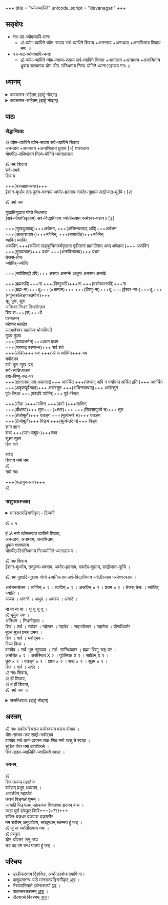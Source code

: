 +++
title = "व्योमव्यापिने"
unicode_script = "devanagari"
+++

## सङ्क्षेपः
- नव-पद-व्योमव्यापि-मन्त्रः 
  - ॐ व्योम-व्यापिने व्योम-रूपाय सर्व-व्यापिने शिवाय +अनन्ताय +अनाथाय +अनाश्रिताय शिवाय नमः ॥
- १२-पद-व्योमव्यापि-मन्त्रः 
  - ॐ व्योम-व्यापिने व्योम-व्याप्य-रूपाय सर्व-व्यापिने शिवाय +अनन्ताय +अनाथाय +अनाश्रिताय ध्रुवाय शाश्वताय योग-पीठ-संस्थिताय नित्य-योगिने ध्यानाऽऽहाराय नमः ॥

## ध्यानम्

<details><summary>कवचास्त्र-रहितम् (द्रष्टुं नोद्यम्)</summary>

वसिष्ठ ऋषिः । गायत्री छन्दः । परमेश्वरो देवता ॥  
शूलाहि-टङ्क-घण्टासि--  
रणड्-डमरुकं क्रमात् ।  
वज्र-पाशाग्र्य् अभीतिं च  
दधानं कर-पल्लवैः ॥  
कपालम् अक्षमालां च  
शूलं खट्वाङ्गम् एव च ।  
एवं ध्यात्वा प्रभुं दिव्यं  
ततो यजनम् आरभेत् ॥

</details>


<details><summary>कवचास्त्र-सहितम् (द्रष्टुं नोद्यम्)</summary>

कल्पान्तार्कं सहस्राभं  
रक्ताक्तं रक्तवाससं ।  
दंष्ट्राकराल-संभिन्नम्  
पञ्चवक्रम् भयङ्करम् ॥  
केशैश् च कपिलैर् दीप्तं  
ज्वालमाला-समाकुलम् ।  
टङ्कं चर्म कपालं च  
चापं नागं च वामतः ॥  
शूलं खड्गं युगान्ताग्निं  
बाणं वरदम् एव हि ।  
दक्षिणैः स्वभुजैर् दीप्तं  
रुद्रं ध्यात्वा यजेत् प्रभुम् ॥
</details>

## पाठः
### सैद्धान्तिकः
ॐ व्योम-व्यापिने व्योम-रूपाय सर्व-व्यापिने शिवाय  
अनन्ताय +अनाथाय +अनाश्रिताय ध्रुवाय \[१\] शाश्वताय    
योगपीठ-संस्थिताय नित्य-योगिने ध्यानाहाराय  

ॐ नमः शिवाय   
सर्व-प्रभवे  
शिवाय  

+++(पञ्चब्रह्ममन्त्राः)+++  
ईशान-मूर्धाय तत्-पुरुष-वक्त्राय अघोर-हृदयाय वामदेव-गुह्याय सद्योजात-मूर्तये। \[२\]  

ॐ नमो नमः 

गुह्यातिगुह्याय गोप्त्रे निधनाय  
(सर्व-योगाधिकृताय) सर्व-विद्याधिपाय ज्योतीरूपाय परमेश्वर-पराय॥ \[३\]  

+++(सुखदुःखाद्य्)+++अचेतन, +++(अचिन्त्यत्वाद् अपि)+++अचेतन  
+++(आकाशाख्य-)+++व्योमिन्, +++(मायातीत)+++व्योमिन्  
व्यापिन् व्यापिन्  
अरूपिन् +++(रूपिणां सङ्कुचितकर्मदृष्ट्या गृहीतानां ब्रह्मादीनाम् अप्य् अपेक्षया )+++ अरूपिन्  
+++(मुख्यत्वात्)+++ प्रथम +++(अनादित्वाच्च)+++ प्रथम  
तेजस्-तेजः  
ज्योतिर्-ज्योतिः

+++(ज्योतिष्ट्वे ऽपि)+++ अरूप! अनग्ने! अधूम! अभस्म! अनादे!  

+++(ब्रह्मरूपि)+++ना +++(विष्णुरूपि)+++ना +++(परमेश्वररूपि)+++ना  
+++(ब्रह्म-ना)+++धू+++(=कम्पन)+++ +++(विष्णु-ना)+++धू +++(ईश्वर-ना-)+++धू +++(नपुंसकलिङ्गकप्रयोगः)+++  
भूः, भुवः, सुवः  
अनिधन निधन निधनोद्भव  
शिव श+++(स)+++र्व  
परमात्मन्  
महेश्वर महादेव  
सद्भावेश्वर महातेजः योगाधिपते  
मुञ्च मुञ्च  
+++(पाशप्रथनेन)+++प्रथम प्रथम  
+++(शरणाद् वरणाच्च)+++ शर्व शर्व  
+++(लोके)+++ भव +++(परे च व्योम्नि)+++  भव  
भवोद्भव  
सर्व-भूत-सुख-प्रद  
सर्व-सान्निध्यकर  
ब्रह्म-विष्णु-रुद्र-पर  
+++(ज्ञानानाम् प्राग् अमत्वाद्)+++ अनर्चित  +++(पश्चाद् अपि न पर्याप्तम् अर्चित इति )+++ अनर्चित  
+++(अदृष्टपूर्वत्वाद्)+++ असंस्तुत +++(अचिन्त्यत्वाद्)+++ असंस्तुत  
पूर्व-स्थित +++(परेऽपि व्योम्नि)+++ पूर्व-स्थित  

+++(लोक-)+++साक्षिन् +++(कर्म-)+++साक्षिन्  
+++(दीक्षायां)+++ तुरु+++(=त्वर)+++ +++(शिवसायुज्ये च)+++ तुरु  
+++(तेजोमूर्तौ)+++ पतङ्ग +++(मूर्त्यन्तरे च)+++ पतङ्ग  
+++(तेजोमूर्तौ)+++ पिङ्ग  +++(मूर्त्यन्तरे च)+++ पिङ्ग  
ज्ञान ज्ञान  
शब्द +++(परा-वाग्रूप-)+++शब्द  
सूक्ष्म सूक्ष्म  
शिव शर्व

सर्वद  
शिवाय नमो नमः  
ॐ   
नमो नमः

+++(वज्रायुधमन्त्रः)+++  
ॐ

### पाशुपततन्त्रात्
<details><summary>मानसतरङ्गिणीकृत् - टिप्पनी</summary>

The core mantra (i.e., without kavacha & astra) is exactly 365 syllables. The versions from saiddhAntika texts from South India have more than 365 -- 368-374 typically. We believe the pAshupata versions is close to the original as the old saiddhAntika text described rudra embodied by this mantra as "saMvatsara-sharIriNaH". This would also be consistent with 9-fold maNDala taught by the Kashmirian mantravAdin bhaTTa rAmakaNTha-II & followed by his southern successors: this would imply 40 syllables along each spoke & the pa~ncha-praNava at the nave.
</details>

ॐ × ५

हं ॐ नमो व्योमरूपाय व्यापिने शिवाय,  
अनन्ताय, अनाथाय, अनाश्रिताय,  
ध्रुवाय शाश्वताय  
योगपीठादिसंस्थिताय नित्ययोगिने ध्यानाहाराय ।

ॐ नमः शिवाय  
ईशान-मूर्ध्नाय, तत्पुरुष-वक्त्राय, अघोर-हृदयाय, वामदेव-गुह्याय, सद्योजात-मूर्तये ।

ॐ नमः गुह्यादि-गुह्याय गोप्त्रे +अनिधनाय सर्व-विद्याधिपाय ज्योतीरूपाय परमेश्वरपराय ।

अचेतनाचेतन । व्योमिन् × २ । व्यापिन् × २ । अरूपिन् × २ । प्रथम × २ । तेजस् तेजः । ज्योतिर् ज्योतिः ।  
अरूप । अनग्ने । अधूम । अभस्म । अनादे ।

ना ना ना ना । धू धू धू धू ।  
ॐ भूर्भुवः स्वः ।  
अनिधन । निधनोद्भव ।  
शिव । शर्व । सर्वपर । महेश्वर । महादेव । सद्भावेश्वर । महातेज । योगाधिपते!  
मुञ्च मुञ्च प्रमथ प्रमथ ।  
शिव । शर्व । भवोद्भव -  
विध्य विध्य ।  
वामदेव । सर्व-भूत-सुखप्रद । सर्व- सांनिध्यकर । ब्रह्मा-विष्णु-रुद्र-पर ।  
अनर्चित × २ । असंस्थित X २ । पूर्वस्थित X २ । साक्षिन् X २ ।  
तुरु × २ । पतङ्ग × २ । ज्ञान × २ । शब्द × २ । सूक्ष्म × २ ।  
शिव । शर्व । सर्वद ।  
ॐ नमः शिवाय,  
ॐ ह्रीं शिवाय,  
ॐ हं ह्रीं शिवाय,  
ॐ नमो नमः ॥ 

<details><summary>ससन्धिपाठः (द्रष्टुं नोद्यम्)</summary>

ॐ ॐ ॐ ॐ ॐ 

हं ॐ नमो व्योमरूपाय व्यापिने शिवायानन्तायानाथायानाश्रिताय,  
ध्रुवाय शाश्वताय  
योगपीठादिसंस्थिताय नित्ययोगिने ध्यानाहाराय ।

ॐ नमः शिवायेशान-मूर्ध्नाय, तत्पुरुष-वक्त्रायाघोर-हृदयाय, वामदेव-गुह्याय, सद्योजात-मूर्तये ।

ॐ नमो गुह्यादि-गुह्याय गोप्त्रे ऽनिधनाय सर्व-विद्याधिपाय ज्योतीरूपाय परमेश्वर-पराय! 

अचेतनाचेतन । व्योमिन् व्योमिन्  । व्यापिन् व्यापिन्न् । अरूपिन्न् अरूपिन् । प्रथम प्रथम । तेजस् तेजः । ज्योतिर् ज्योतिर् अरूपानग्ने ऽधूम ऽभस्मानादे ।

ना ना ना ना । धू धू धू धू ।  
ॐ भूर्भुवः स्वः ।  
अनिधन । निधनोद्भव ।  
शिव । शर्व । सर्वपर । महेश्वर । महादेव । सद्भावेश्वर । महातेज । योगाधिपते!  
मुञ्च मुञ्च, प्रमथ प्रमथ ।  
शिव । शर्व । भवोद्भव -  
विध्य विध्य ।  
वामदेव । सर्व-भूत-सुखप्रद । सर्व- सांनिध्यकर । ब्रह्मा-विष्णु-रुद्र-पर।  
अनर्चितानर्चित। असंस्थितासंस्थित । पूर्वस्थित पूर्वस्थित । साक्षिन् साक्षिन् ।  
तुरु तुरु । पतङ्गपतङ्ग । ज्ञान  ज्ञान । शब्द शब्द । सूक्ष्म सूक्ष्म ।  
शिव । शर्व । सर्वद ।  
ॐ नमः शिवाय,  
ॐ ह्रीं शिवाय,  
ॐ हं ह्रीं शिवाय,  
ॐ नमो नमः ॥
</details>


## अस्त्रम्
ॐ नमः सर्वात्मने पराय परमेश्वराय पराय योगाय ।  
योग-सम्भव-कर सद्यो-भवोद्भव  
वामदेव सर्व-कर्म-प्रशमन सदा-शिव नमो ऽस्तु ते स्वाहा ।  
सुशिव शिव नमो ब्रह्मशिरसे ।  
शिव-हृदय-ज्वालिनि-ज्वालिन्यै स्वाहा ।  

#### कवचम्
ॐ  
शिवात्मकम् महातेजः  
सर्वज्ञम् प्रभुम् अव्ययम् ।  
आवर्तयेन् महाघोरं  
कवचं पिङ्गलं शुभम् ।  
आयाहि पिङ्गलम् महाकवचं शिवाज्ञया हृदयम् बन्ध ।  
ज्वल घूर्ण संस्फुर किरि+++(=??)+++  
शक्ति-वज्रधर वज्रपाश वज्रशरीर  
मम शरीरम् अनुप्रविश्य, सर्वदुष्टान् स्तम्भय हुं फट् ।  
ॐ जूं सः ज्योतीरूपाय नमः ।  
ॐ प्रस्फुर  
घोर-घोरतर-तनु-रूप  
चट दह वम बन्ध घातय हुं फट् ॥

## परिचयः
- उररीकरणाय द्विरुक्तिः, अर्थान्तरबोधनायापि वा।
- पाशुपततन्त्र-पाठे मानसतरङ्गिणीकृद् [अत्र](/AgamaH/AryaH/hinduism/branches/shaivaH/meta/articles/MT/pAshupata-tantra-vyomavyApI) । 
- भैरवपारिजाते ऽर्चनाकल्पो [ऽत्र](http://www.kamakotimandali.com/blog/index.php?p=1027&more=1&c=1&tb=1&pb=1) ।
- पाठान्तरकलनम् [अत्र](https://manasataramgini.wordpress.com/2008/02/10/the-vyomavyapin-mantra/) । 
- रौरवागमे विवरणम् [अत्र](../../../../AgamaH/shaivaH/rauravAgamaH/01_vidyApAdaH/10_mantrArthavarNanam)।


